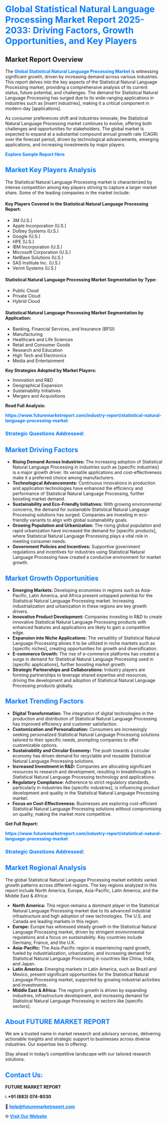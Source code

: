 <h1 style="color: #007BFF;">Global Statistical Natural Language Processing Market Report 2025-2033: Driving Factors, Growth Opportunities, and Key Players</h1>

<section id="overview">
<h2>Market Report Overview</h2>
<p>The <a href="https://www.futuremarketreport.com/industry-report/statistical-natural-language-processing-market" style="color: #007BFF; text-decoration: none;"><strong>Global Statistical Natural Language Processing Market</strong></a> is witnessing significant growth, driven by increasing demand across various industries. This report delves into the key aspects of the Statistical Natural Language Processing market, providing a comprehensive analysis of its current status, future potential, and challenges. The demand for Statistical Natural Language Processing has surged due to its wide-ranging applications in industries such as [insert industries], making it a critical component in modern-day [applications].</p>
<p>As consumer preferences shift and industries innovate, the Statistical Natural Language Processing market continues to evolve, offering both challenges and opportunities for stakeholders. The global market is expected to expand at a substantial compound annual growth rate (CAGR) over the forecast period, driven by technological advancements, emerging applications, and increasing investments by major players.</p>
</section>

<section id="overview">
<p><a href="https://www.futuremarketreport.com/request-sample/reportId=53077" style="color: #007BFF; text-decoration: none;"><strong>Explore Sample Report Here</strong></a></p>
</section>

<section id="key-players">
<h2 style="color: #007BFF;">Market Key Players Analysis</h2>
<p>The Statistical Natural Language Processing market is characterized by intense competition among key players striving to capture a larger market share. Some of the leading companies in the market include:</p>
<h4>Key Players Covered in the Statistical Natural Language Processing Report:</h4>
<ul><li>3M (U.S.)</li><li>Apple Incorporation (U.S.)</li><li>Dolbey Systems (U.S.)</li><li>Google (U.S.)</li><li>HPE (U.S.)</li><li>IBM Incorporation (U.S.)</li><li>Microsoft Corporation (U.S.)</li><li>NetBase Solutions (U.S.)</li><li>SAS Institute Inc. (U.S.)</li><li>Verint Systems (U.S.)</li></ul>
<h4>Statistical Natural Language Processing Market Segmentation by Type:</h4>
<ul><li>Public Cloud</li><li>Private Cloud</li><li>Hybrid Cloud</li></ul>

<h4>Statistical Natural Language Processing Market Segmentation by Application:</h4>
<ul><li>Banking, Financial Services, and Insurance (BFSI)</li><li>Manufacturing</li><li>Healthcare and Life Sciences</li><li>Retail and Consumer Goods</li><li>Research and Education</li><li>High Tech and Electronics</li><li>Media and Entertainment</li></ul>
<p><strong>Key Strategies Adopted by Market Players:</strong></p>
<ul>
<li>Innovation and R&D</li>
<li>Geographical Expansion</li>
<li>Sustainability Initiatives</li>
<li>Mergers and Acquisitions</li>
</ul>
</section>

<section>
<p><strong>Read Full Analysis: </strong></p><a href="https://www.futuremarketreport.com/industry-report/statistical-natural-language-processing-market" style="color: #007BFF; text-decoration: none;"><strong>https://www.futuremarketreport.com/industry-report/statistical-natural-language-processing-market</strong></a>
<h3 style="color: #007BFF;">Strategic Questions Addressed:</h3>
</section>

<section id="driving-factors">
<h2 style="color: #007BFF;">Market Driving Factors</h2>
<ul>
<li><strong>Rising Demand Across Industries:</strong> The increasing adoption of Statistical Natural Language Processing in industries such as [specific industries] is a major growth driver. Its versatile applications and cost-effectiveness make it a preferred choice among manufacturers.</li>
<li><strong>Technological Advancements:</strong> Continuous innovations in production and application technologies have enhanced the efficiency and performance of Statistical Natural Language Processing, further boosting market demand.</li>
<li><strong>Sustainability and Eco-Friendly Initiatives:</strong> With growing environmental concerns, the demand for sustainable Statistical Natural Language Processing solutions has surged. Companies are investing in eco-friendly variants to align with global sustainability goals.</li>
<li><strong>Growing Population and Urbanization:</strong> The rising global population and rapid urbanization have increased the demand for [specific products], where Statistical Natural Language Processing plays a vital role in meeting consumer needs.</li>
<li><strong>Government Policies and Incentives:</strong> Supportive government regulations and incentives for industries using Statistical Natural Language Processing have created a conducive environment for market growth.</li>
</ul>
</section>

<section id="growth-opportunities">
<h2 style="color: #007BFF;">Market Growth Opportunities</h2>
<ul>
<li><strong>Emerging Markets:</strong> Developing economies in regions such as Asia-Pacific, Latin America, and Africa present untapped potential for the Statistical Natural Language Processing market. Increasing industrialization and urbanization in these regions are key growth drivers.</li>
<li><strong>Innovative Product Development:</strong> Companies investing in R&D to create innovative Statistical Natural Language Processing products with enhanced features and applications are likely to gain a competitive edge.</li>
<li><strong>Expansion into Niche Applications:</strong> The versatility of Statistical Natural Language Processing allows it to be utilized in niche markets such as [specific niches], creating opportunities for growth and diversification.</li>
<li><strong>E-commerce Growth:</strong> The rise of e-commerce platforms has created a surge in demand for Statistical Natural Language Processing used in [specific applications], further boosting market growth.</li>
<li><strong>Strategic Partnerships and Collaborations:</strong> Industry players are forming partnerships to leverage shared expertise and resources, driving the development and adoption of Statistical Natural Language Processing products globally.</li>
</ul>
</section>

<section id="trending-factors">
<h2 style="color: #007BFF;">Market Trending Factors</h2>
<ul>
<li><strong>Digital Transformation:</strong> The integration of digital technologies in the production and distribution of Statistical Natural Language Processing has improved efficiency and customer satisfaction.</li>
<li><strong>Customization and Personalization:</strong> Consumers are increasingly seeking personalized Statistical Natural Language Processing solutions tailored to their specific needs, prompting companies to offer customizable options.</li>
<li><strong>Sustainability and Circular Economy:</strong> The push towards a circular economy has driven demand for recyclable and reusable Statistical Natural Language Processing solutions.</li>
<li><strong>Increased Investment in R&D:</strong> Companies are allocating significant resources to research and development, resulting in breakthroughs in Statistical Natural Language Processing technology and applications.</li>
<li><strong>Regulatory Compliance:</strong> Adherence to strict regulatory standards, particularly in industries like [specific industries], is influencing product development and quality in the Statistical Natural Language Processing market.</li>
<li><strong>Focus on Cost-Effectiveness:</strong> Businesses are exploring cost-efficient Statistical Natural Language Processing solutions without compromising on quality, making the market more competitive.</li>
</ul>
</section>

<section>
<p><strong>Get Full Report: </strong></p><a href="https://www.futuremarketreport.com/industry-report/statistical-natural-language-processing-market" style="color: #007BFF; text-decoration: none;"><strong>https://www.futuremarketreport.com/industry-report/statistical-natural-language-processing-market</strong></a>
<h3 style="color: #007BFF;">Strategic Questions Addressed:</h3>
</section>


<section id="regional-analysis">
<h2 style="color: #007BFF;">Market Regional Analysis</h2>
<p>The global Statistical Natural Language Processing market exhibits varied growth patterns across different regions. The key regions analyzed in this report include North America, Europe, Asia-Pacific, Latin America, and the Middle East & Africa:</p>
<ul>
<li><strong>North America:</strong> This region remains a dominant player in the Statistical Natural Language Processing market due to its advanced industrial infrastructure and high adoption of new technologies. The U.S. and Canada are leading markets in this region.</li>
<li><strong>Europe:</strong> Europe has witnessed steady growth in the Statistical Natural Language Processing market, driven by stringent environmental regulations and a focus on sustainability. Key countries include Germany, France, and the U.K.</li>
<li><strong>Asia-Pacific:</strong> The Asia-Pacific region is experiencing rapid growth, fueled by industrialization, urbanization, and increasing demand for Statistical Natural Language Processing in countries like China, India, and Japan.</li>
<li><strong>Latin America:</strong> Emerging markets in Latin America, such as Brazil and Mexico, present significant opportunities for the Statistical Natural Language Processing market, supported by growing industrial activities and investments.</li>
<li><strong>Middle East & Africa:</strong> The region’s growth is driven by expanding industries, infrastructure development, and increasing demand for Statistical Natural Language Processing in sectors like [specific sectors].</li>
</ul>
</section>

<footer>
<h2 style="color: #007BFF;">About FUTURE MARKET REPORT</h2>
<p>We are a trusted name in market research and advisory services, delivering actionable insights and strategic support to businesses across diverse industries. Our expertise lies in offering:</p>

<p>Stay ahead in today’s competitive landscape with our tailored research solutions.</p>

<h2 style="color: #007BFF;">Contact Us:</h2>
<p><strong>FUTURE MARKET REPORT</strong></p>
<p>📞 <strong>+91 (883) 074-8030</strong></p>
<p>📧 <strong><a href="mailto:help@futuremarketreport.com" style="color: #007BFF;">help@futuremarketreport.com</a></strong></p>
<p>🌐 <strong><a href="https://www.futuremarketreport.com/" style="color: #007BFF;">Visit Our Website</a></strong></p>
</footer>